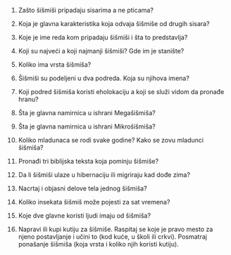 1.  Zašto šišmiši pripadaju sisarima a ne pticama?

2.  Koja je glavna karakteristika koja odvaja šišmiše od drugih sisara?

3.  Koje je ime reda kom pripadaju šišmiši i šta to predstavlja?

4.  Koji su najveći a koji najmanji šišmiši? Gde im je stanište?

5.  Koliko ima vrsta šišmiša?

6.  Šišmiši su podeljeni u dva podreda. Koja su njihova imena?

7.  Koji podred šišmiša koristi eholokaciju a koji se služi vidom da
    pronađe hranu?

8.  Šta je glavna namirnica u ishrani Megašišmiša?

9.  Šta je glavna namirnica u ishrani Mikrošišmiša?

10. Koliko mladunaca se rodi svake godine? Kako se zovu mladunci
    šišmiša?

11. Pronađi tri biblijska teksta koja pominju šišmiše?

12. Da li šišmiši ulaze u hibernaciju ili migriraju kad dođe zima?

13. Nacrtaj i objasni delove tela jednog šišmiša?

14. Koliko insekata šišmiš može pojesti za sat vremena?

15. Koje dve glavne koristi ljudi imaju od šišmiša?

16. Napravi ili kupi kutiju za šišmiše. Raspitaj se koje je pravo mesto
    za njeno postavljanje i učini to (kod kuće, u školi ili crkvi).
    Posmatraj ponašanje šišmiša (koja vrsta i koliko njih koristi
    kutiju).
